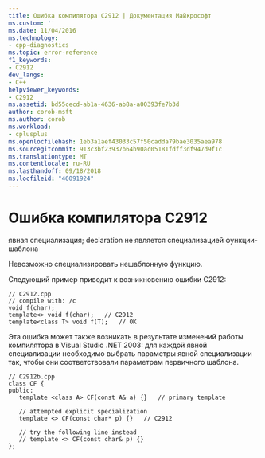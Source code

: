 ```yaml
---
title: Ошибка компилятора C2912 | Документация Майкрософт
ms.custom: ''
ms.date: 11/04/2016
ms.technology:
- cpp-diagnostics
ms.topic: error-reference
f1_keywords:
- C2912
dev_langs:
- C++
helpviewer_keywords:
- C2912
ms.assetid: bd55cecd-ab1a-4636-ab8a-a00393fe7b3d
author: corob-msft
ms.author: corob
ms.workload:
- cplusplus
ms.openlocfilehash: 1eb3a1aef43033c57f50cadda79bae3035aea978
ms.sourcegitcommit: 913c3bf23937b64b90ac05181fdff3df947d9f1c
ms.translationtype: MT
ms.contentlocale: ru-RU
ms.lasthandoff: 09/18/2018
ms.locfileid: "46091924"
---
```

# <a name="compiler-error-c2912"></a>Ошибка компилятора C2912

явная специализация; declaration не является специализацией функции-шаблона

Невозможно специализировать нешаблонную функцию.

Следующий пример приводит к возникновению ошибки C2912:

```
// C2912.cpp
// compile with: /c
void f(char);
template<> void f(char);   // C2912
template<class T> void f(T);   // OK
```

Эта ошибка может также возникать в результате изменений работы компилятора в Visual Studio .NET 2003: для каждой явной специализации необходимо выбрать параметры явной специализации так, чтобы они соответствовали параметрам первичного шаблона.

```
// C2912b.cpp
class CF {
public:
   template <class A> CF(const A& a) {}   // primary template

   // attempted explicit specialization
   template <> CF(const char* p) {}   // C2912

   // try the following line instead
   // template <> CF(const char& p) {}
};
```